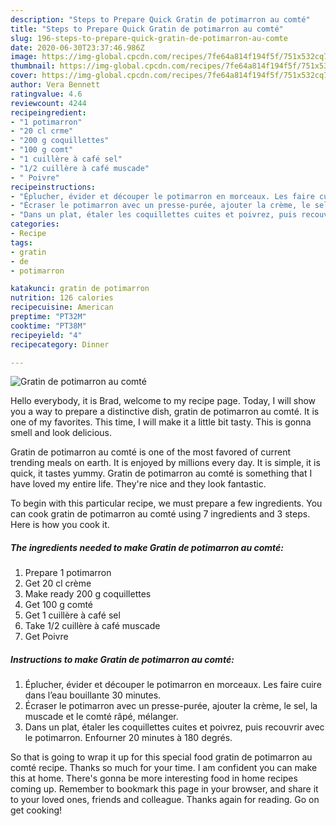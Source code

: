 ```yaml
---
description: "Steps to Prepare Quick Gratin de potimarron au comté"
title: "Steps to Prepare Quick Gratin de potimarron au comté"
slug: 196-steps-to-prepare-quick-gratin-de-potimarron-au-comte
date: 2020-06-30T23:37:46.986Z
image: https://img-global.cpcdn.com/recipes/7fe64a814f194f5f/751x532cq70/gratin-de-potimarron-au-comte-photo-principale-de-la-recette.jpg
thumbnail: https://img-global.cpcdn.com/recipes/7fe64a814f194f5f/751x532cq70/gratin-de-potimarron-au-comte-photo-principale-de-la-recette.jpg
cover: https://img-global.cpcdn.com/recipes/7fe64a814f194f5f/751x532cq70/gratin-de-potimarron-au-comte-photo-principale-de-la-recette.jpg
author: Vera Bennett
ratingvalue: 4.6
reviewcount: 4244
recipeingredient:
- "1 potimarron"
- "20 cl crme"
- "200 g coquillettes"
- "100 g comt"
- "1 cuillère à café sel"
- "1/2 cuillère à café muscade"
- " Poivre"
recipeinstructions:
- "Éplucher, évider et découper le potimarron en morceaux. Les faire cuire dans l’eau bouillante 30 minutes."
- "Écraser le potimarron avec un presse-purée, ajouter la crème, le sel, la muscade et le comté râpé, mélanger."
- "Dans un plat, étaler les coquillettes cuites et poivrez, puis recouvrir avec le potimarron. Enfourner 20 minutes à 180 degrés."
categories:
- Recipe
tags:
- gratin
- de
- potimarron

katakunci: gratin de potimarron 
nutrition: 126 calories
recipecuisine: American
preptime: "PT32M"
cooktime: "PT38M"
recipeyield: "4"
recipecategory: Dinner

---
```



![Gratin de potimarron au comté](https://img-global.cpcdn.com/recipes/7fe64a814f194f5f/751x532cq70/gratin-de-potimarron-au-comte-photo-principale-de-la-recette.jpg)

Hello everybody, it is Brad, welcome to my recipe page. Today, I will show you a way to prepare a distinctive dish, gratin de potimarron au comté. It is one of my favorites. This time, I will make it a little bit tasty. This is gonna smell and look delicious.



Gratin de potimarron au comté is one of the most favored of current trending meals on earth. It is enjoyed by millions every day. It is simple, it is quick, it tastes yummy. Gratin de potimarron au comté is something that I have loved my entire life. They're nice and they look fantastic.


To begin with this particular recipe, we must prepare a few ingredients. You can cook gratin de potimarron au comté using 7 ingredients and 3 steps. Here is how you cook it.

<!--inarticleads1-->

##### The ingredients needed to make Gratin de potimarron au comté:

1. Prepare 1 potimarron
1. Get 20 cl crème
1. Make ready 200 g coquillettes
1. Get 100 g comté
1. Get 1 cuillère à café sel
1. Take 1/2 cuillère à café muscade
1. Get  Poivre




<!--inarticleads2-->

##### Instructions to make Gratin de potimarron au comté:

1. Éplucher, évider et découper le potimarron en morceaux. Les faire cuire dans l’eau bouillante 30 minutes.
1. Écraser le potimarron avec un presse-purée, ajouter la crème, le sel, la muscade et le comté râpé, mélanger.
1. Dans un plat, étaler les coquillettes cuites et poivrez, puis recouvrir avec le potimarron. Enfourner 20 minutes à 180 degrés.




So that is going to wrap it up for this special food gratin de potimarron au comté recipe. Thanks so much for your time. I am confident you can make this at home. There's gonna be more interesting food in home recipes coming up. Remember to bookmark this page in your browser, and share it to your loved ones, friends and colleague. Thanks again for reading. Go on get cooking!
